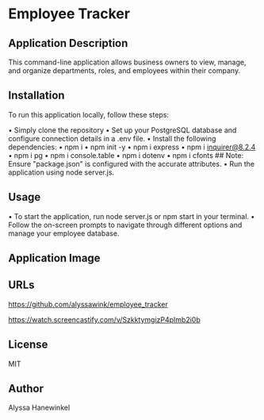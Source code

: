 # Employee Tracker

## Application Description
This command-line application allows business owners to view, manage, and organize departments, roles, and employees within their company.

## Installation
To run this application locally, follow these steps:

• Simply clone the repository
• Set up your PostgreSQL database and configure connection details in a .env file.
• Install the following dependencies:
    • npm i
    • npm init -y
    • npm i express
    • npm i inquirer@8.2.4
    • npm i pg
    • npm i console.table
    • npm i dotenv
    • npm i cfonts
    ## Note: Ensure "package.json" is configured with the accurate attributes.
        • Run the application using node server.js.

## Usage
• To start the application, run node server.js or npm start in your terminal.
• Follow the on-screen prompts to navigate through different options and manage your employee database.

## Application Image


## URLs
https://github.com/alyssawink/employee_tracker

https://watch.screencastify.com/v/SzkktymgizP4pImb2i0b

## License
MIT

## Author
Alyssa Hanewinkel